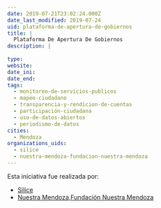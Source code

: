```yaml
---
date: 2019-07-21T23:02:24.000Z
date_last_modified: 2019-07-24
uid: plataforma-de-apertura-de-gobiernos
title: |
  Plataforma De Apertura De Gobiernos
description: |
  
type: 
website: 
date_ini: 
date_end: 
tags:
  - monitoreo-de-servicios-publicos
  - mapeo-ciudadano
  - transparencia-y-rendicion-de-cuentas
  - participación-ciudadana
  - uso-de-datos-abiertos
  - periodismo-de-datos
cities: 
  - Mendoza
organizations_uids:
  - silice
  - nuestra-mendoza-fundacion-nuestra-mendoza
---
```


Esta iniciativa fue realizada por:

- [Silice](/organizaciones/silice)
- [Nuestra Mendoza,Fundación Nuestra Mendoza](/organizaciones/nuestra-mendoza-fundacion-nuestra-mendoza)

